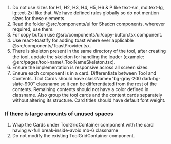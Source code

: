 1. Do not use sizes for H1, H2, H3, H4, H5, H6 & P like text-sm, md:text-lg, lg:text-2xl like that. We have defined rules globally so do not mention sizes for these elements.
2. Read the folder @src/components/ui for Shadcn components, wherever required, use them.
3. For copy button use @src/components/ui/copy-button.tsx component.
4. Use react-toastify for adding toast where ever applicable @src/components/ToastProvider.tsx.
5. There is skeleton present in the same directory of the tool, after creating the tool, update the skeleton for handling the loader (example: @src/pages/tool-name/_ToolNameSkeleton.tsx).
6. Ensure the implementation is responsive across all screen sizes.
7. Ensure each component is in a card. Differentiate between Tool and Contents. Tool Cards should have className="bg-gray-200 dark:bg-slate-900" classname so it can be differentiated from the rest of the contents. Remaining contents should not have a color defined in classname. Also group the tool cards and the content cards separately without altering its structure. Card titles should have default font weight.


### If there is large amounts of unused spaces
1. Wrap the Cards under ToolGridContainer component with the card having w-full break-inside-avoid mb-6 classname
2. Do not modify the existing ToolGridContainer component.

